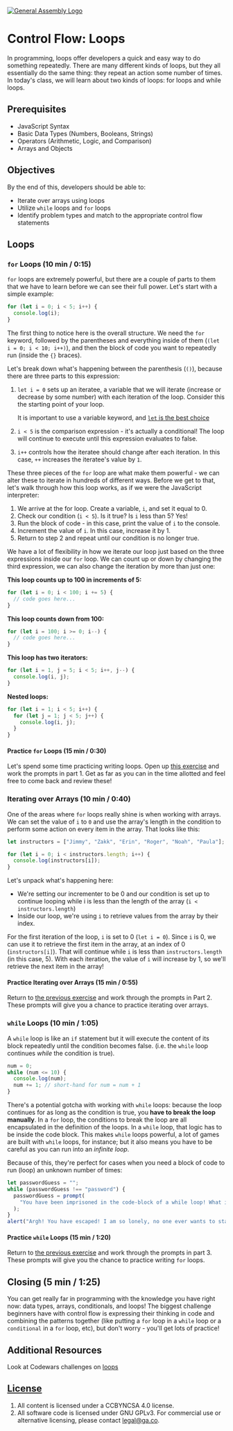 [![General Assembly Logo](https://camo.githubusercontent.com/1a91b05b8f4d44b5bbfb83abac2b0996d8e26c92/687474703a2f2f692e696d6775722e636f6d2f6b6538555354712e706e67)](https://generalassemb.ly/education/web-development-immersive)

# Control Flow: Loops

In programming, loops offer developers a quick and easy way to do something
repeatedly. There are many different kinds of loops, but they all essentially do
the same thing: they repeat an action some number of times. In today's class, we
will learn about two kinds of loops: for loops and while loops.

## Prerequisites

- JavaScript Syntax
- Basic Data Types (Numbers, Booleans, Strings)
- Operators (Arithmetic, Logic, and Comparison)
- Arrays and Objects

## Objectives

By the end of this, developers should be able to:

- Iterate over arrays using loops
- Utilize `while` loops and `for` loops
- Identify problem types and match to the appropriate control flow statements

## Loops

### `for` Loops (10 min / 0:15)

`for` loops are extremely powerful, but there are a couple of parts to them that
we have to learn before we can see their full power. Let's start with a simple
example:

```js
for (let i = 0; i < 5; i++) {
  console.log(i);
}
```

The first thing to notice here is the overall structure. We need the `for`
keyword, followed by the parentheses and everything inside of them
(`(let i = 0; i < 10; i++)`), and then the block of code you want to repeatedly
run (inside the `{}` braces).

Let's break down what's happening between the parenthesis (`()`), because there
are three parts to this expression:

1. `let i = 0` sets up an iteratee, a variable that we will iterate (increase or
   decrease by some number) with each iteration of the loop. Consider this the
   starting point of your loop.

   It is important to use a variable keyword, and
   [`let` is the best choice](https://wesbos.com/for-of-es6/)

2. `i < 5` is the comparison expression - it's actually a conditional! The loop
   will continue to execute until this expression evaluates to false.
3. `i++` controls how the iteratee should change after each iteration. In this
   case, `++` increases the iteratee's value by `1`.

These three pieces of the `for` loop are what make them powerful - we can alter
these to iterate in hundreds of different ways. Before we get to that, let's
walk through how this loop works, as if we were the JavaScript interpreter:

1. We arrive at the for loop. Create a variable, `i`, and set it equal to 0.
2. Check our condition (`i < 5`). Is it true? Is `i` less than 5? Yes!
3. Run the block of code - in this case, print the value of `i` to the console.
4. Increment the value of `i`. In this case, increase it by 1.
5. Return to step 2 and repeat until our condition is no longer true.

We have a lot of flexibility in how we iterate our loop just based on the three
expressions inside our `for` loop. We can count up or down by changing the third
expression, we can also change the iteration by more than just one:

**This loop counts up to 100 in increments of 5:**

```js
for (let i = 0; i < 100; i += 5) {
  // code goes here...
}
```

**This loop counts down from 100:**

```js
for (let i = 100; i >= 0; i--) {
  // code goes here...
}
```

**This loop has two iterators:**

```js
for (let i = 1, j = 5; i < 5; i++, j--) {
  console.log(i, j);
}
```

**Nested loops:**

```js
for (let i = 1; i < 5; i++) {
  for (let j = 1; j < 5; j++) {
    console.log(i, j);
  }
}
```

#### Practice `for` Loops (15 min / 0:30)

Let's spend some time practicing writing loops. Open up
[this exercise](https://git.generalassemb.ly/dc-wdi-fundamentals/js-loops-practice)
and work the prompts in part 1. Get as far as you can in the time allotted and
feel free to come back and review these!

### Iterating over Arrays (10 min / 0:40)

One of the areas where `for` loops really shine is when working with arrays. We
can set the value of `i` to `0` and use the array's length in the condition to
perform some action on every item in the array. That looks like this:

```js
let instructors = ["Jimmy", "Zakk", "Erin", "Roger", "Noah", "Paula"];

for (let i = 0; i < instructors.length; i++) {
  console.log(instructors[i]);
}
```

Let's unpack what's happening here:

- We're setting our incrementer to be 0 and our condition is set up to continue
  looping while i is less than the length of the array
  (`i < instructors.length`)
- Inside our loop, we're using `i` to retrieve values from the array by their
  index.

For the first iteration of the loop, `i` is set to 0 (`let i = 0`). Since `i` is
0, we can use it to retrieve the first item in the array, at an index of 0
(`instructors[i]`). That will continue while `i` is less than
`instructors.length` (in this case, 5). With each iteration, the value of `i`
will increase by 1, so we'll retrieve the next item in the array!

#### Practice Iterating over Arrays (15 min / 0:55)

Return to
[the previous exercise](https://git.generalassemb.ly/dc-wdi-fundamentals/js-loops-practice)
and work through the prompts in Part 2. These prompts will give you a chance to
practice iterating over arrays.

### `while` Loops (10 min / 1:05)

A `while` loop is like an `if` statement but it will execute the content of its
block repeatedly until the condition becomes false. (i.e. the `while` loop
continues _while_ the condition is true).

```js
num = 0;
while (num <= 10) {
  console.log(num);
  num += 1; // short-hand for num = num + 1
}
```

There's a potential gotcha with working with `while` loops: because the loop
continues for as long as the condition is true, you **have to break the loop
manually**. In a `for` loop, the conditions to break the loop are all
encapsulated in the definition of the loops. In a `while` loop, that logic has
to be inside the code block. This makes `while` loops powerful, a lot of games
are built with `while` loops, for instance; but it also means you have to be
careful as you can run into an _infinite loop_.

Because of this, they're perfect for cases when you need a block of code to run
(loop) an unknown number of times:

```js
let passwordGuess = "";
while (passwordGuess !== "password") {
  passwordGuess = prompt(
    "You have been imprisoned in the code-block of a while loop! What is the magic word to exit?"
  );
}
alert("Argh! You have escaped! I am so lonely, no one ever wants to stay.");
```

#### Practice `while` Loops (15 min / 1:20)

Return to
[the previous exercise](https://git.generalassemb.ly/dc-wdi-fundamentals/js-loops-practice)
and work through the prompts in part 3. These prompts will give you the chance
to practice writing `for` loops.

## Closing (5 min / 1:25)

You can get really far in programming with the knowledge you have right now:
data types, arrays, conditionals, and loops! The biggest challenge beginners
have with control flow is expressing their thinking in code and combining the
patterns together (like putting a `for` loop in a `while` loop or a
`conditional` in a `for` loop, etc), but don't worry - you'll get lots of
practice!

## Additional Resources

Look at Codewars challenges on
[loops](https://www.codewars.com/kata/search/javascript?beta=false&q=&r=-8&r=-7&tags=Loops)

## [License](LICENSE)

1. All content is licensed under a CC­BY­NC­SA 4.0 license.
1. All software code is licensed under GNU GPLv3. For commercial use or
   alternative licensing, please contact legal@ga.co.
